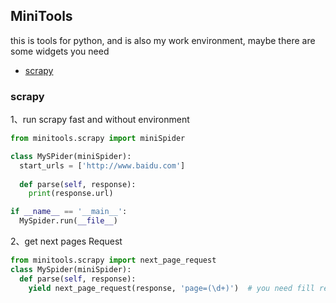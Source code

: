 ## MiniTools

this is tools for python, and is also my work environment, maybe there are some widgets you need


* [scrapy](#scrspy)

### scrapy
1、run scrapy fast and without environment  
```python
from minitools.scrapy import miniSpider

class MySPider(miniSpider):
  start_urls = ['http://www.baidu.com']
  
  def parse(self, response):
    print(response.url)

if __name__ == '__main__':
  MySpider.run(__file__)
```

2、get next pages Request
```python
from minitools.scrapy import next_page_request
class MySpider(miniSpider):
  def parse(self, response):
    yield next_page_request(response, 'page=(\d+)')  # you need fill regex in here
```





